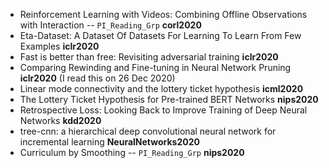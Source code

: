 * Reinforcement Learning with Videos: Combining Offline Observations with Interaction -- `PI_Reading_Grp` **corl2020**
* Eta-Dataset: A Dataset Of Datasets For Learning To Learn From Few Examples **iclr2020**
* Fast is better than free: Revisiting adversarial training **iclr2020**
* Comparing Rewinding and Fine-tuning in Neural Network Pruning **iclr2020** (I read this on 26 Dec 2020)
* Linear mode connectivity and the lottery ticket hypothesis **icml2020**
* The Lottery Ticket Hypothesis for Pre-trained BERT Networks **nips2020**
* Retrospective Loss: Looking Back to Improve Training of Deep Neural Networks  **kdd2020**
* tree-cnn: a hierarchical deep convolutional neural network for incremental learning **NeuralNetworks2020**
* Curriculum by Smoothing -- `PI_Reading_Grp` **nips2020**